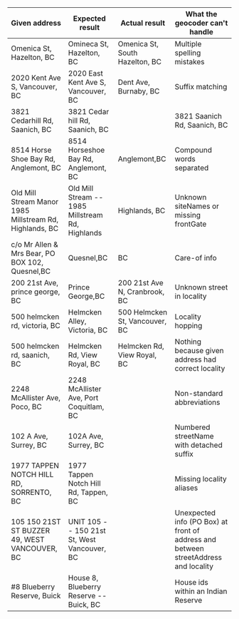 |Given address|Expected result|Actual result|What the geocoder can't handle
|----|----|----|----|
Omenica St, Hazelton, BC|Omineca St, Hazelton, BC|Omenica St, South Hazelton, BC|Multiple spelling mistakes
2020 Kent Ave S, Vancouver, BC|2020 East Kent Ave S, Vancouver, BC|Dent Ave, Burnaby, BC|Suffix matching
3821 Cedarhill Rd, Saanich, BC|3821 Cedar hill Rd, Saanich, BC||3821 Saanich Rd, Saanich, BC|Separate words glued together
8514 Horse Shoe Bay Rd, Anglemont, BC|8514 Horseshoe Bay Rd, Anglemont, BC|Anglemont,BC|Compound words separated
Old Mill Stream Manor 1985 Millstream Rd, Highlands, BC|Old Mill Stream -- 1985 Millstream Rd, Highlands|Highlands, BC|Unknown siteNames or missing frontGate
c/o Mr Allen & Mrs Bear, PO BOX 102, Quesnel,BC|Quesnel,BC|BC|Care-of info
200 21st Ave, prince george, BC|Prince George,BC|200 21st Ave N, Cranbrook, BC|Unknown street in locality
500 helmcken rd, victoria, BC|Helmcken Alley, Victoria, BC|500 Helmcken St, Vancouver, BC|Locality hopping
500 helmcken rd, saanich, BC|Helmcken Rd, View Royal, BC|Helmcken Rd, View Royal, BC|Nothing because given address had correct locality
2248 McAllister Ave, Poco, BC|2248 McAllister Ave, Port Coquitlam, BC||Non-standard abbreviations
102 A Ave, Surrey, BC|102A Ave, Surrey, BC||Numbered streetName with detached suffix
1977 TAPPEN NOTCH HILL RD, SORRENTO, BC|1977 Tappen Notch Hill Rd, Tappen, BC||Missing locality aliases
105 150 21ST ST BUZZER 49, WEST VANCOUVER, BC|UNIT 105 -- 150 21st St, West Vancouver, BC||Unexpected info (PO Box) at front of address and between streetAddress and locality
#8 Blueberry Reserve, Buick|House 8, Blueberry Reserve -- Buick, BC||House ids within an Indian Reserve
